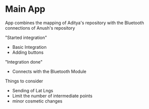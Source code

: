 Main App
========

App combines the mapping of Aditya's repository with the Bluetooth connections of Anush's repository

"Started integration"
- Basic Integration
- Adding buttons

"Integration done"
- Connects with the Bluetooth Module


Things to consider
- Sending of Lat Lngs
- Limit the number of intermediate points
- minor cosmetic changes